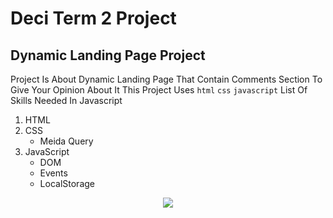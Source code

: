 # Deci Term 2 Project
## Dynamic Landing Page Project

Project Is About Dynamic Landing Page That Contain Comments Section To Give Your Opinion About It
This Project Uses `html` `css` `javascript`
List Of Skills Needed In Javascript 
1. HTML
2. CSS
   - Meida Query
3. JavaScript
   - DOM
   - Events
   - LocalStorage

<div id="header" align="center">
  <img src="https://mcit.gov.eg/images/tree/Digital%20Egypt%20Cubs%20Initiative.jpg">
</div>
